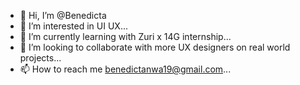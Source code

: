 - 👋 Hi, I’m @Benedicta
- 👀 I’m interested in UI UX...
- 🌱 I’m currently learning with Zuri x 14G internship...
- 💞️ I’m looking to collaborate with more UX designers on real world projects...
- 📫 How to reach me benedictanwa19@gmail.com...

<!---
Benedicta19/Benedicta19 is a ✨ special ✨ repository because its `README.md` (this file) appears on your GitHub profile.
You can click the Preview link to take a look at your changes.
--->
